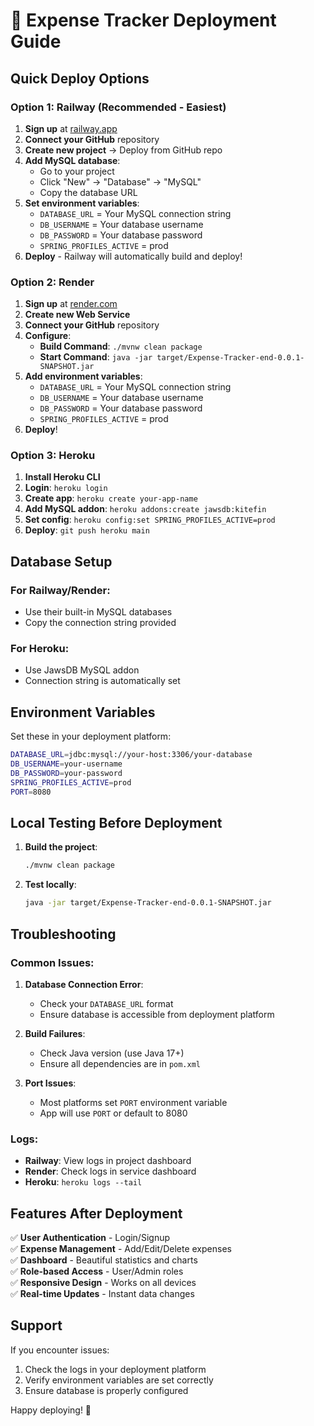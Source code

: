 # 🚀 Expense Tracker Deployment Guide

## Quick Deploy Options

### Option 1: Railway (Recommended - Easiest)

1. **Sign up** at [railway.app](https://railway.app)
2. **Connect your GitHub** repository
3. **Create new project** → Deploy from GitHub repo
4. **Add MySQL database**:
   - Go to your project
   - Click "New" → "Database" → "MySQL"
   - Copy the database URL
5. **Set environment variables**:
   - `DATABASE_URL` = Your MySQL connection string
   - `DB_USERNAME` = Your database username
   - `DB_PASSWORD` = Your database password
   - `SPRING_PROFILES_ACTIVE` = prod
6. **Deploy** - Railway will automatically build and deploy!

### Option 2: Render

1. **Sign up** at [render.com](https://render.com)
2. **Create new Web Service**
3. **Connect your GitHub** repository
4. **Configure**:
   - **Build Command**: `./mvnw clean package`
   - **Start Command**: `java -jar target/Expense-Tracker-end-0.0.1-SNAPSHOT.jar`
5. **Add environment variables**:
   - `DATABASE_URL` = Your MySQL connection string
   - `DB_USERNAME` = Your database username
   - `DB_PASSWORD` = Your database password
   - `SPRING_PROFILES_ACTIVE` = prod
6. **Deploy**!

### Option 3: Heroku

1. **Install Heroku CLI**
2. **Login**: `heroku login`
3. **Create app**: `heroku create your-app-name`
4. **Add MySQL addon**: `heroku addons:create jawsdb:kitefin`
5. **Set config**: `heroku config:set SPRING_PROFILES_ACTIVE=prod`
6. **Deploy**: `git push heroku main`

## Database Setup

### For Railway/Render:
- Use their built-in MySQL databases
- Copy the connection string provided

### For Heroku:
- Use JawsDB MySQL addon
- Connection string is automatically set

## Environment Variables

Set these in your deployment platform:

```bash
DATABASE_URL=jdbc:mysql://your-host:3306/your-database
DB_USERNAME=your-username
DB_PASSWORD=your-password
SPRING_PROFILES_ACTIVE=prod
PORT=8080
```

## Local Testing Before Deployment

1. **Build the project**:
   ```bash
   ./mvnw clean package
   ```

2. **Test locally**:
   ```bash
   java -jar target/Expense-Tracker-end-0.0.1-SNAPSHOT.jar
   ```

## Troubleshooting

### Common Issues:

1. **Database Connection Error**:
   - Check your `DATABASE_URL` format
   - Ensure database is accessible from deployment platform

2. **Build Failures**:
   - Check Java version (use Java 17+)
   - Ensure all dependencies are in `pom.xml`

3. **Port Issues**:
   - Most platforms set `PORT` environment variable
   - App will use `PORT` or default to 8080

### Logs:
- **Railway**: View logs in project dashboard
- **Render**: Check logs in service dashboard
- **Heroku**: `heroku logs --tail`

## Features After Deployment

✅ **User Authentication** - Login/Signup  
✅ **Expense Management** - Add/Edit/Delete expenses  
✅ **Dashboard** - Beautiful statistics and charts  
✅ **Role-based Access** - User/Admin roles  
✅ **Responsive Design** - Works on all devices  
✅ **Real-time Updates** - Instant data changes  

## Support

If you encounter issues:
1. Check the logs in your deployment platform
2. Verify environment variables are set correctly
3. Ensure database is properly configured

Happy deploying! 🎉 